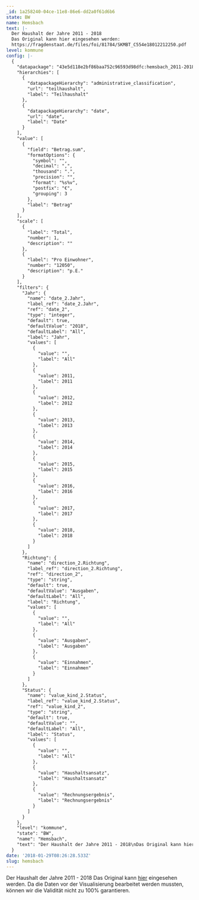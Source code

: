 ```yaml
---
_id: 1a258240-04ce-11e8-86e6-dd2a0f61d6b6
state: BW
name: Hemsbach
text: |-
  Der Haushalt der Jahre 2011 - 2018
  Das Original kann hier eingesehen werden:
  https://fragdenstaat.de/files/foi/81784/SKMBT_C554e18012212250.pdf
level: kommune
config: |-
  {
    "datapackage": "43e5d118e2bf86baa752c96593d98dfc:hemsbach_2011-2018",
    "hierarchies": [
      {
        "datapackageHierarchy": "administrative_classification",
        "url": "teilhaushalt",
        "label": "Teilhaushalt"
      },
      {
        "datapackageHierarchy": "date",
        "url": "date",
        "label": "Date"
      }
    ],
    "value": [
      {
        "field": "Betrag.sum",
        "formatOptions": {
          "symbol": "",
          "decimal": ",",
          "thousand": ".",
          "precision": "",
          "format": "%s%v",
          "postfix": "€",
          "grouping": 3
        },
        "label": "Betrag"
      }
    ],
    "scale": [
      {
        "label": "Total",
        "number": 1,
        "description": ""
      },
      {
        "label": "Pro Einwohner",
        "number": "12050",
        "description": "p.E."
      }
    ],
    "filters": {
      "Jahr": {
        "name": "date_2.Jahr",
        "label_ref": "date_2.Jahr",
        "ref": "date_2",
        "type": "integer",
        "default": true,
        "defaultValue": "2018",
        "defaultLabel": "All",
        "label": "Jahr",
        "values": [
          {
            "value": "",
            "label": "All"
          },
          {
            "value": 2011,
            "label": 2011
          },
          {
            "value": 2012,
            "label": 2012
          },
          {
            "value": 2013,
            "label": 2013
          },
          {
            "value": 2014,
            "label": 2014
          },
          {
            "value": 2015,
            "label": 2015
          },
          {
            "value": 2016,
            "label": 2016
          },
          {
            "value": 2017,
            "label": 2017
          },
          {
            "value": 2018,
            "label": 2018
          }
        ]
      },
      "Richtung": {
        "name": "direction_2.Richtung",
        "label_ref": "direction_2.Richtung",
        "ref": "direction_2",
        "type": "string",
        "default": true,
        "defaultValue": "Ausgaben",
        "defaultLabel": "All",
        "label": "Richtung",
        "values": [
          {
            "value": "",
            "label": "All"
          },
          {
            "value": "Ausgaben",
            "label": "Ausgaben"
          },
          {
            "value": "Einnahmen",
            "label": "Einnahmen"
          }
        ]
      },
      "Status": {
        "name": "value_kind_2.Status",
        "label_ref": "value_kind_2.Status",
        "ref": "value_kind_2",
        "type": "string",
        "default": true,
        "defaultValue": "",
        "defaultLabel": "All",
        "label": "Status",
        "values": [
          {
            "value": "",
            "label": "All"
          },
          {
            "value": "Haushaltsansatz",
            "label": "Haushaltsansatz"
          },
          {
            "value": "Rechnungsergebnis",
            "label": "Rechnungsergebnis"
          }
        ]
      }
    },
    "level": "kommune",
    "state": "BW",
    "name": "Hemsbach",
    "text": "Der Haushalt der Jahre 2011 - 2018\nDas Original kann hier eingesehen werden:\nhttps://fragdenstaat.de/files/foi/81784/SKMBT_C554e18012212250.pdf"
  }
date: '2018-01-29T08:26:28.533Z'
slug: hemsbach
---
```

Der Haushalt der Jahre 2011 - 2018
Das Original kann [hier](https://fragdenstaat.de/files/foi/81784/SKMBT_C554e18012212250.pdf) eingesehen werden. Da die Daten vor der Visualisierung bearbeitet werden mussten, können wir die Validität nicht zu 100% garantieren.
